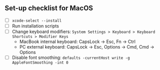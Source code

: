 ## Set-up checklist for MacOS

- [ ] `xcode-select --install`
- [ ] Run installation scripts
- [ ] Change keyboard modifiers: `System Settings > Keyboard > Keyboard Shortcuts > Modifier Keys`
    - MacBook internal keyboard: CapsLock -> Esc, Fn -> Ctrl
    - PC external keyboard: CapsLock -> Esc, Options -> Cmd, Cmd -> Options
- [ ] Disable font smoothing: `defaults -currentHost write -g AppleFontSmoothing -int 0`
